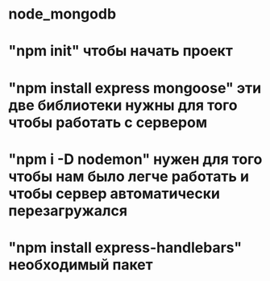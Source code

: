 # node_mongodb

# "npm init" чтобы начать проект 
# "npm install express mongoose" эти две библиотеки нужны для того чтобы работать с сервером
# "npm i -D nodemon" нужен для того чтобы нам было легче работать и чтобы сервер автоматически перезагружался
# "npm install express-handlebars" необходимый пакет
